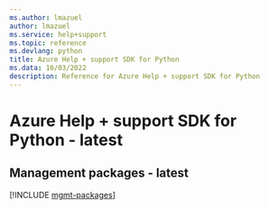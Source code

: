 ```yaml
---
ms.author: lmazuel
author: lmazuel
ms.service: help+support
ms.topic: reference
ms.devlang: python
title: Azure Help + support SDK for Python
ms.data: 10/03/2022
description: Reference for Azure Help + support SDK for Python
---
```

# Azure Help + support SDK for Python - latest

## Management packages - latest
[!INCLUDE [mgmt-packages](help-+-support-mgmt-index.md)]